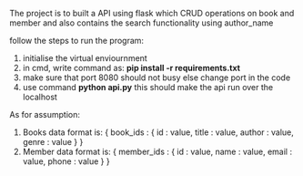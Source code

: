 The project is to built a API using flask which CRUD operations on book and member and also contains the search functionality using author_name

follow the steps to run the program:
1. initialise the virtual enviournment
2. in cmd, write command as: **pip install -r requirements.txt**
3. make sure that port 8080 should not busy else change port in the code
4. use command **python api.py**
this should make the api run over the localhost


As for assumption:
  1. Books data format is:
{
  book_ids : {
  id : value,
  title : value,
  author : value,
  genre : value
  }
}
  2. Member data format is:
{
  member_ids : {
  id : value,
  name : value,
  email : value,
  phone : value
  }
}

